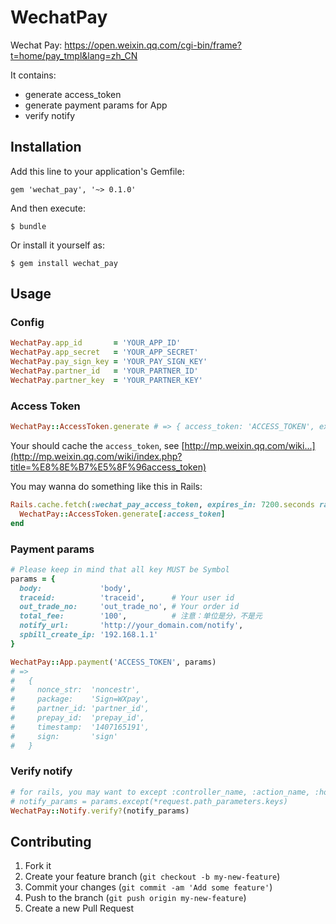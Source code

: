# WechatPay

Wechat Pay: https://open.weixin.qq.com/cgi-bin/frame?t=home/pay_tmpl&lang=zh_CN

It contains:

* generate access_token
* generate payment params for App
* verify notify

## Installation

Add this line to your application's Gemfile:

    gem 'wechat_pay', '~> 0.1.0'

And then execute:

    $ bundle

Or install it yourself as:

    $ gem install wechat_pay

## Usage

### Config

```ruby
WechatPay.app_id       = 'YOUR_APP_ID'
WechatPay.app_secret   = 'YOUR_APP_SECRET'
WechatPay.pay_sign_key = 'YOUR_PAY_SIGN_KEY'
WechatPay.partner_id   = 'YOUR_PARTNER_ID'
WechatPay.partner_key  = 'YOUR_PARTNER_KEY'
```

### Access Token

```ruby
WechatPay::AccessToken.generate # => { access_token: 'ACCESS_TOKEN', expires_in: 7200 }
```

Your should cache the `access_token`, see [http://mp.weixin.qq.com/wiki...](http://mp.weixin.qq.com/wiki/index.php?title=%E8%8E%B7%E5%8F%96access_token)

You may wanna do something like this in Rails:

```ruby
Rails.cache.fetch(:wechat_pay_access_token, expires_in: 7200.seconds raw: true) do
  WechatPay::AccessToken.generate[:access_token]
end
```

### Payment params

```ruby
# Please keep in mind that all key MUST be Symbol
params = {
  body:             'body',
  traceid:          'traceid',      # Your user id
  out_trade_no:     'out_trade_no', # Your order id
  total_fee:        '100',          # 注意：单位是分，不是元
  notify_url:       'http://your_domain.com/notify',
  spbill_create_ip: '192.168.1.1'
}

WechatPay::App.payment('ACCESS_TOKEN', params)
# =>
#   {
#     nonce_str:  'noncestr',
#     package:    'Sign=WXpay',
#     partner_id: 'partner_id',
#     prepay_id:  'prepay_id',
#     timestamp:  '1407165191',
#     sign:       'sign'
#   }
```
### Verify notify

```ruby
# for rails, you may want to except :controller_name, :action_name, :host, etc.
# notify_params = params.except(*request.path_parameters.keys)
WechatPay::Notify.verify?(notify_params)
```

## Contributing

1. Fork it
2. Create your feature branch (`git checkout -b my-new-feature`)
3. Commit your changes (`git commit -am 'Add some feature'`)
4. Push to the branch (`git push origin my-new-feature`)
5. Create a new Pull Request
